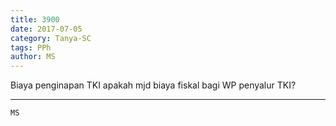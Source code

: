 ```yaml
---
title: 3900
date: 2017-07-05
category: Tanya-SC
tags: PPh
author: MS
---
```


Biaya penginapan TKI apakah mjd biaya fiskal bagi WP penyalur TKI?

---



`MS`
